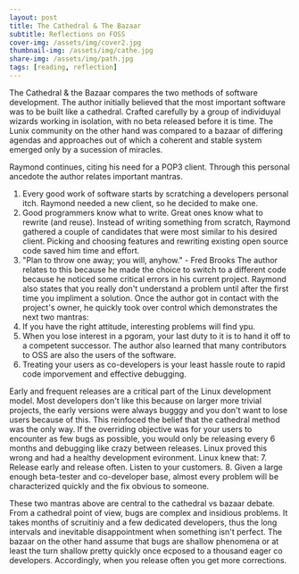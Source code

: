 ```yaml
---
layout: post
title: The Cathedral & The Bazaar
subtitle: Reflections on FOSS
cover-img: /assets/img/cover2.jpg
thumbnail-img: /assets/img/cathe.jpg
share-img: /assets/img/path.jpg
tags: [reading, reflection]
---
```


The Cathedral & the Bazaar compares the two methods of software development. The author initially believed that the most important software was to be built like a cathedral. Crafted carefully by a group of individuyal wizards working in isolation, with no beta released before it is time. The Lunix community on the other hand was compared to a bazaar of differing agendas and approaches out of which a coherent and stable system emerged only by a sucession of miracles. 

Raymond continues, citing his need for a POP3 client. Through this personal ancedote the author relates important mantras. 

1. Every good work of software starts by scratching a developers personal itch. 
  Raymond needed a new client, so he decided to make one.
2. Good programmers know what to write. Great ones know what to rewrite (and reuse). 
  Instead of writing something from scratch, Raymond gathered a couple of candidates that were most similar to his desired client. Picking and choosing features and rewriting existing open source code saved him time and effort. 
3. "Plan to throw one away; you will, anyhow." - Fred Brooks 
  The author relates to this because he made the choice to switch to a different code because he noticed some critical errors in his current project. Raymond also states that you really don't understand a problem until after the first time you impliment a solution. Once the author got in contact with the project's owner, he quickly took over control which demonstrates the next two mantras: 
  4. If you have the right attitude, interesting problems will find ypu. 
  5. When you lose interest in a pgoram, your last duty to it is to hand it off to a competent successor. 
  The author also learned that many contributors to OSS are also the users of the software. 
  6. Treating your users as co-developers is your least hassle route to rapid code imporvement and effective debugging. 
  
  Early and frequent releases are a critical part of the Linux development model. Most developers don't like this because on larger more trivial projects, the early versions were always bugggy and you don't want to lose users because of this. This reinfoced the belief that the cathedral method was the only way. If the overriding objective was for your users to encounter as few bugs as possible, you would only be releasing every 6 months and debugging like crazy between releases. Linux proved this wrong and had a healthy development evironment. Linux knew that: 
  7. Release early and release often. Listen to your customers. 
  8. Given a large enough beta-tester and co-developer base, almost every problem will be characterized quickly and the fix obvious to someone. 
  
  These two mantras above are central to the cathedral vs bazaar debate. From a cathedral point of view, bugs are complex and insidious problems. It takes months of scruitiniy and a few dedicated developers, thus the long intervals and inevitable disappointment when something isn't perfect. The bazaar on the other hand assume that bugs are shallow phenomena or at least the turn shallow pretty quickly once ecposed to a thousand eager co developers. Accordingly, when you release often you get more corrections. 
